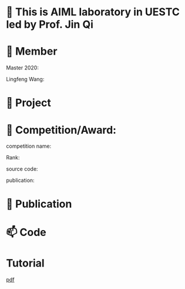 # 👋 This is AIML laboratory in UESTC led by Prof. Jin Qi
# 👀 Member

Master 2020:

Lingfeng Wang:

# 🌱 Project

# 🌱 Competition/Award:

competition name:

Rank:

source code:

publication:

# 💞️ Publication
# 📫 Code
# Tutorial
<a href="https://github.com/jinqijinqi/jinqijinqi/blob/main/README.md" target="_blank">pdf</a>

<!---
jinqijinqi/jinqijinqi is a ✨ special ✨ repository because its `README.md` (this file) appears on your GitHub profile.
You can click the Preview link to take a look at your changes.
--->
